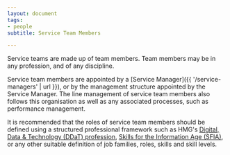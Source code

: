 ```yaml
---
layout: document
tags:
- people
subtitle: Service Team Members

---
```

Service teams are made up of team members. Team members may be in any profession, and of any discipline.

Service team members are appointed by a [Service Manager]({{ '/service-managers' | url }}), or by the management structure appointed by the Service Manager. The line management of service team members also follows this organisation as well as any associated processes, such as performance management.

It is recommended that the roles of service team members should be defined using a structured professional framework such as HMG's [Digital, Data & Technology (DDaT) profession](https://www.gov.uk/government/organisations/digital-data-and-technology-profession), [Skills for the Information Age (SFIA)](https://sfia-online.org/en), or any other suitable definition of job families, roles, skills and skill levels.